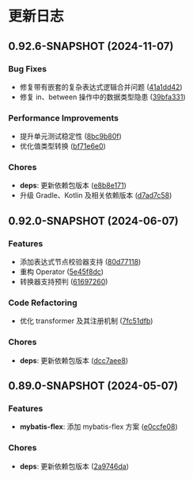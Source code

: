 # 更新日志

## 0.92.6-SNAPSHOT (2024-11-07)

### Bug Fixes

- 修复带有嵌套的复杂表达式逻辑合并问题 ([41a1dd42](https://github.com/ymind/rsql/commit/41a1dd4236ba0123979d96cff16c3deadc999dd4))
- 修复 in、between 操作中的数据类型隐患 ([39bfa331](https://github.com/ymind/rsql/commit/39bfa331ace50be1f7d7b27edf4915e624cda2fd))


### Performance Improvements

- 提升单元测试稳定性 ([8bc9b80f](https://github.com/ymind/rsql/commit/8bc9b80f2061e2c14466826f9cb8be48875c4d77))
- 优化值类型转换 ([bf71e6e0](https://github.com/ymind/rsql/commit/bf71e6e03d1c7859a345db3a3a8d85695782dfc4))


### Chores

- **deps**: 更新依赖包版本 ([e8b8e171](https://github.com/ymind/rsql/commit/e8b8e17196060881f1c210529983dade25fe5432))
- 升级 Gradle、Kotlin 及相关依赖版本 ([d7ad7c58](https://github.com/ymind/rsql/commit/d7ad7c58d501bd52ed1f89f9dd75f6aaa654ce3b))


## 0.92.0-SNAPSHOT (2024-06-07)

### Features

- 添加表达式节点校验器支持 ([80d77118](https://github.com/ymind/rsql/commit/80d77118f68903939ee3f83db6abc1a7b8ade1de))
- 重构 Operator ([5e45f8dc](https://github.com/ymind/rsql/commit/5e45f8dcc42c6a5554aecd56723068aad49601f3))
- 转换器支持预判 ([61697260](https://github.com/ymind/rsql/commit/616972603fd354c1ce19fb347702107ffe8e1ba7))


### Code Refactoring

- 优化 transformer 及其注册机制 ([7fc51dfb](https://github.com/ymind/rsql/commit/7fc51dfb01d1821d2ea38cc75146444db4305b22))


### Chores

- **deps**: 更新依赖包版本 ([dcc7aee8](https://github.com/ymind/rsql/commit/dcc7aee8ccac5db31b57f56dcf5ef73c3045b842))


## 0.89.0-SNAPSHOT (2024-05-07)

### Features

- **mybatis-flex**: 添加 mybatis-flex 方案 ([e0ccfe08](https://github.com/ymind/rsql/commit/e0ccfe08237f1c220307b8297f9c39e3e6fc7151))


### Chores

- **deps**: 更新依赖包版本 ([2a9746da](https://github.com/ymind/rsql/commit/2a9746dab8db93dcda810931ed4d126fc3b4f00b))

